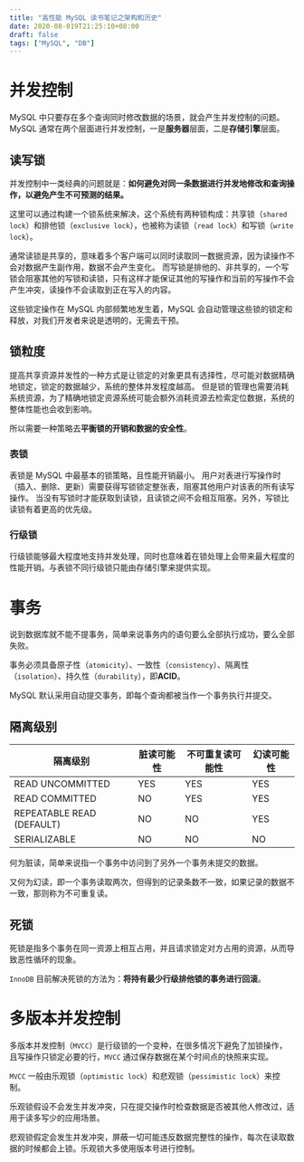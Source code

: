 ```yaml
---
title: "高性能 MySQL 读书笔记之架构和历史"
date: 2020-08-019T21:25:10+08:00
draft: false
tags: ["MySQL", "DB"]
---
```


# 并发控制

MySQL 中只要存在多个查询同时修改数据的场景，就会产生并发控制的问题。MySQL 通常在两个层面进行并发控制，一是**服务器**层面，二是**存储引擎**层面。

## 读写锁

并发控制中一类经典的问题就是：**如何避免对同一条数据进行并发地修改和查询操作，以避免产生不可预测的结果。** 

这里可以通过构建一个锁系统来解决，这个系统有两种锁构成：共享锁（`shared lock`）和排他锁（`exclusive lock`），也被称为读锁（`read lock`）和写锁（`write lock`）。

通常读锁是共享的，意味着多个客户端可以同时读取同一数据资源，因为读操作不会对数据产生副作用，数据不会产生变化。
而写锁是排他的、非共享的，一个写锁会阻塞其他的写锁和读锁，只有这样才能保证其他的写操作和当前的写操作不会产生冲突，读操作不会读取到正在写入的内容。

这些锁定操作在 MySQL 内部频繁地发生着，MySQL 会自动管理这些锁的锁定和释放，对我们开发者来说是透明的，无需去干预。

## 锁粒度

提高共享资源并发性的一种方式是让锁定的对象更具有选择性，尽可能对数据精确地锁定，锁定的数据越少，系统的整体并发程度越高。
但是锁的管理也需要消耗系统资源，为了精确地锁定资源系统可能会额外消耗资源去检索定位数据，系统的整体性能也会收到影响。

所以需要一种策略去**平衡锁的开销和数据的安全性**。

### 表锁

表锁是 MySQL 中最基本的锁策略，且性能开销最小。
用户对表进行写操作时（插入、删除、更新）需要获得写锁锁定整张表，阻塞其他用户对该表的所有读写操作。
当没有写锁时才能获取到读锁，且读锁之间不会相互阻塞。另外，写锁比读锁有着更高的优先级。

### 行级锁

行级锁能够最大程度地支持并发处理，同时也意味着在锁处理上会带来最大程度的性能开销。与表锁不同行级锁只能由存储引擎来提供实现。

# 事务

说到数据库就不能不提事务，简单来说事务内的语句要么全部执行成功，要么全部失败。

事务必须具备原子性（`atomicity`）、一致性（`consistency`）、隔离性（`isolation`）、持久性（`durability`），即**ACID**。

MySQL 默认采用自动提交事务，即每个查询都被当作一个事务执行并提交。

## 隔离级别

| 隔离级别 | 脏读可能性 | 不可重复读可能性 | 幻读可能性 |
| ------- | --------- | --------------- | --------- |
| READ UNCOMMITTED          | YES | YES | YES | NO  |
| READ COMMITTED            | NO  | YES | YES | NO  |
| REPEATABLE READ (DEFAULT) | NO  | NO  | YES | NO  |
| SERIALIZABLE              | NO  | NO  | NO  | YES |

何为脏读，简单来说指一个事务中访问到了另外一个事务未提交的数据。

又何为幻读，即一个事务读取两次，但得到的记录条数不一致，如果记录的数据不一致，那则称为不可重复读。

## 死锁

死锁是指多个事务在同一资源上相互占用，并且请求锁定对方占用的资源，从而导致恶性循环的现象。

`InnoDB` 目前解决死锁的方法为：**将持有最少行级排他锁的事务进行回滚**。

# 多版本并发控制

多版本并发控制（`MVCC`）是行级锁的一个变种，在很多情况下避免了加锁操作，且写操作只锁定必要的行，`MVCC` 通过保存数据在某个时间点的快照来实现。

`MVCC` 一般由乐观锁（`optimistic lock`）和悲观锁（`pessimistic lock`）来控制。

乐观锁假设不会发生并发冲突，只在提交操作时检查数据是否被其他人修改过，适用于读多写少的应用场景。

悲观锁假定会发生并发冲突，屏蔽一切可能违反数据完整性的操作，每次在读取数据的时候都会上锁。乐观锁大多使用版本号进行控制。
